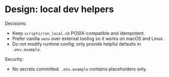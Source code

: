 <!-- OPENSPEC:START -->
# Design: local dev helpers

Decisions:

- Keep `scripts/run_local.sh` POSIX-compatible and idempotent.
- Prefer vanilla `venv` over external tooling so it works on macOS and Linux.
- Do not modify runtime config; only provide helpful defaults in `.env.example`.

Security:

- No secrets committed. `.env.example` contains placeholders only.

<!-- OPENSPEC:END -->
